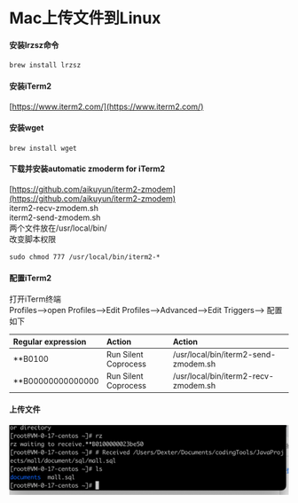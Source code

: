 # Mac上传文件到Linux

#### 安装lrzsz命令

```
brew install lrzsz
```

#### 安装iTerm2

[https://www.iterm2.com/](https://www.iterm2.com/)

#### 安装wget

```
brew install wget
```

#### 下载并安装automatic zmoderm for iTerm2

[https://github.com/aikuyun/iterm2-zmodem](https://github.com/aikuyun/iterm2-zmodem)  
iterm2-recv-zmodem.sh  
iterm2-send-zmodem.sh  
两个文件放在/usr/local/bin/  
改变脚本权限

```
sudo chmod 777 /usr/local/bin/iterm2-*
```

#### 配置iTerm2

打开iTerm终端  
Profiles—&gt;open Profiles—&gt;Edit Profiles—&gt;Advanced—&gt;Edit Triggers—&gt; 配置如下

| Regular expression | Action | Action |
| :--- | :--- | :--- |
| \*\*B0100 | Run Silent Coprocess | /usr/local/bin/iterm2-send-zmodem.sh |
| \*\*B00000000000000 | Run Silent Coprocess | /usr/local/bin/iterm2-recv-zmodem.sh |

#### 上传文件

![](/assets/运维基础-Linux教程-mac上传文件到linux-1.png)

